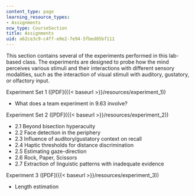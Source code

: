 ```yaml
---
content_type: page
learning_resource_types:
- Assignments
ocw_type: CourseSection
title: Assignments
uid: a62ce3c9-c4ff-e0e2-7e94-5fbed05bf111
---
```


This section contains several of the experiments performed in this lab-based class. The experiments are designed to probe how the mind perceives various stimuli and their interactions with different sensory modalities, such as the interaction of visual stimuli with auditory, gustatory, or olfactory input.

Experiment Set 1 ([PDF]({{< baseurl >}}/resources/experiment_1))

*   What does a team experiment in 9.63 involve?

Experiment Set 2 ([PDF]({{< baseurl >}}/resources/experiment_2))

*   2.1 Beyond bisection hyperacuity
*   2.2 Face detection in the periphery
*   2.3 Influence of auditory/gustatory context on recall
*   2.4 Haptic thresholds for distance discrimination
*   2.5 Estimating gaze-direction
*   2.6 Rock, Paper, Scissors
*   2.7 Extraction of linguistic patterns with inadequate evidence

Experiment 3 ([PDF]({{< baseurl >}}/resources/experiment_3))

*   Length estimation